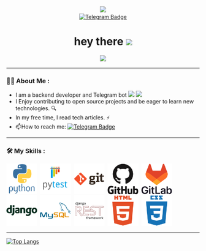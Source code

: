 <div id="header" align="center">
  <img src="https://media4.giphy.com/media/hVEBWRInEvNOEVS18i/giphy.gif" width="300"/>
</div>

<div id="badges" align="center">
  <a href="https://t.me/hosein_mhg">
    <img src="https://img.shields.io/badge/Telegram-blue?style=for-the-badge&logo=Telegram&logoColor=white" alt="Telegram Badge"/>
  </a>
</div>

<h1 align="center">
  hey there
  <img src="https://media.giphy.com/media/hvRJCLFzcasrR4ia7z/giphy.gif" width="30px"/>
</h1>

<div id="cen" align="center">
  <img src="https://media2.giphy.com/media/qgQUggAC3Pfv687qPC/giphy.gif" width="600"/>
</div>

---

### :man_technologist: About Me :

- I am a backend developer and Telegram bot <img src="https://media.giphy.com/media/WUlplcMpOCEmTGBtBW/giphy.gif" width="30"> <img src="https://media3.giphy.com/media/ya4eevXU490Iw/giphy.gif" width="25">
- I Enjoy contributing to open source projects and be eager to learn new technologies. 🔍
- In my free time, I read tech articles. :zap:
- :mailbox:How to reach me: [![Telegram Badge](https://img.shields.io/badge/-Telegram-blue?style=flat&logo=Telegram&logoColor=white)](https://hosein_mhg)

---

### :hammer_and_wrench: My Skills :

<div>
  <img src="https://github.com/devicons/devicon/raw/master/icons/python/python-original-wordmark.svg" width="80" height="80"/>&nbsp;
  <img src="https://github.com/devicons/devicon/raw/master/icons/pytest/pytest-original-wordmark.svg" width="80" height="80"/>&nbsp;
  <img src="https://github.com/devicons/devicon/raw/master/icons/git/git-original-wordmark.svg" width="80" height="80"/>&nbsp;
  <img src="https://github.com/devicons/devicon/raw/master/icons/github/github-original-wordmark.svg" width="80" height="80"/>&nbsp;
  <img src="https://github.com/devicons/devicon/raw/master/icons/gitlab/gitlab-original-wordmark.svg" width="80" height="80"/>&nbsp;
  <img src="https://github.com/devicons/devicon/raw/master/icons/django/django-plain-wordmark.svg" width="80" height="80"/>&nbsp;
  <img src="https://github.com/devicons/devicon/raw/master/icons/mysql/mysql-original-wordmark.svg" width="80" height="80"/>&nbsp;
  <img src="https://github.com/devicons/devicon/raw/master/icons/djangorest/djangorest-original-wordmark.svg" width="80" height="80"/>&nbsp;
  <img src="https://github.com/devicons/devicon/raw/master/icons/html5/html5-plain-wordmark.svg" width="80" height="80"/>&nbsp;
  <img src="https://github.com/devicons/devicon/raw/master/icons/css3/css3-plain-wordmark.svg" width="80" height="80"/>&nbsp;
</div>

---

[![Top Langs](https://github-readme-stats.vercel.app/api/top-langs/?username=hosein-mhg&layout=compact&theme=vision-friendly-dark)](https://github.com/anuraghazra/github-readme-stats)
